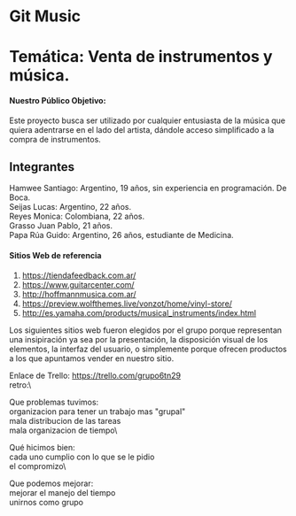 # **Git Music**
# Temática: Venta de instrumentos y música.
#### **Nuestro Público Objetivo:** 
Este proyecto busca ser utilizado por cualquier entusiasta de la música que quiera adentrarse en el lado del artista, dándole acceso simplificado a la compra de instrumentos.
## **Integrantes**
Hamwee Santiago: Argentino, 19 años, sin experiencia en programación. De Boca.\
Seijas Lucas: Argentino, 22 años.\
Reyes Monica: Colombiana, 22 años.\
Grasso Juan Pablo, 21 años.\
Papa Rúa Guido: Argentino, 26 años, estudiante de Medicina.

#### **Sitios Web de referencia**
1) https://tiendafeedback.com.ar/
2) https://www.guitarcenter.com/
3) http://hoffmannmusica.com.ar/
4) https://preview.wolfthemes.live/vonzot/home/vinyl-store/
5) http://es.yamaha.com/products/musical_instruments/index.html

Los siguientes sitios web fueron elegidos por el grupo porque representan una insipiración ya sea por la presentación, la disposición visual de los elementos, la interfaz del usuario, o simplemente porque ofrecen productos a los que apuntamos vender en nuestro sitio.

Enlace de Trello: https://trello.com/grupo6tn29
\
retro:\

Que problemas tuvimos:\
organizacion para tener un trabajo mas "grupal"\
mala distribucion de las tareas\
mala organizacion de tiempo\

Qué hicimos bien:\
cada uno cumplio con lo que se le pidio\
el compromizo\

Que podemos mejorar:\
mejorar el manejo del tiempo\
unirnos como grupo
